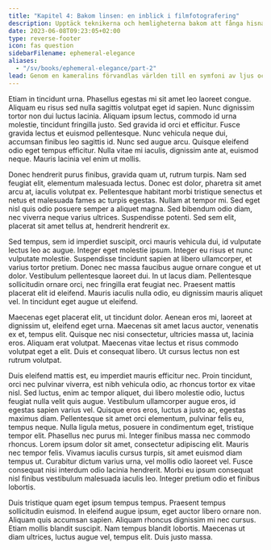 ```yaml
---
title: "Kapitel 4: Bakom linsen: en inblick i filmfotografering"
description: Upptäck teknikerna och hemligheterna bakom att fånga hisnande bilder genom filmlinsen.
date: 2023-06-08T09:23:05+02:00
type: reverse-footer
icon: fas question
sidebarFilename: ephemeral-elegance
aliases:
  - "/sv/books/ephemeral-elegance/part-2"
lead: Genom en kameralins förvandlas världen till en symfoni av ljus och skugga, som väver berättelser som fängslar själen. Följ med oss när vi avslöjar filmfotografiets hemligheter, där varje ram är ett mästerverk som väntar på att fångas, och var och en tar ett fönster in i fantasins gränslösa världar.
---
```

Etiam in tincidunt urna. Phasellus egestas mi sit amet leo laoreet congue. Aliquam eu risus sed nulla sagittis volutpat eget id sapien. Nunc dignissim tortor non dui luctus lacinia. Aliquam ipsum lectus, commodo id urna molestie, tincidunt fringilla justo. Sed gravida id orci et efficitur. Fusce gravida lectus et euismod pellentesque. Nunc vehicula neque dui, accumsan finibus leo sagittis id. Nunc sed augue arcu. Quisque eleifend odio eget tempus efficitur. Nulla vitae mi iaculis, dignissim ante at, euismod neque. Mauris lacinia vel enim ut mollis.

Donec hendrerit purus finibus, gravida quam ut, rutrum turpis. Nam sed feugiat elit, elementum malesuada lectus. Donec est dolor, pharetra sit amet arcu at, iaculis volutpat ex. Pellentesque habitant morbi tristique senectus et netus et malesuada fames ac turpis egestas. Nullam at tempor mi. Sed eget nisl quis odio posuere semper a aliquet magna. Sed bibendum odio diam, nec viverra neque varius ultrices. Suspendisse potenti. Sed sem elit, placerat sit amet tellus at, hendrerit hendrerit ex.

Sed tempus, sem id imperdiet suscipit, orci mauris vehicula dui, id vulputate lectus leo ac augue. Integer eget molestie ipsum. Integer eu risus et nunc vulputate molestie. Suspendisse tincidunt sapien at libero ullamcorper, et varius tortor pretium. Donec nec massa faucibus augue ornare congue et ut dolor. Vestibulum pellentesque laoreet dui. In ut lacus diam. Pellentesque sollicitudin ornare orci, nec fringilla erat feugiat nec. Praesent mattis placerat elit id eleifend. Mauris iaculis nulla odio, eu dignissim mauris aliquet vel. In tincidunt eget augue ut eleifend.

Maecenas eget placerat elit, ut tincidunt dolor. Aenean eros mi, laoreet at dignissim ut, eleifend eget urna. Maecenas sit amet lacus auctor, venenatis ex et, tempus elit. Quisque nec nisi consectetur, ultricies massa ut, lacinia eros. Aliquam erat volutpat. Maecenas vitae lectus et risus commodo volutpat eget a elit. Duis et consequat libero. Ut cursus lectus non est rutrum volutpat.

Duis eleifend mattis est, eu imperdiet mauris efficitur nec. Proin tincidunt, orci nec pulvinar viverra, est nibh vehicula odio, ac rhoncus tortor ex vitae nisl. Sed luctus, enim ac tempor aliquet, dui libero molestie odio, luctus feugiat nulla velit quis augue. Vestibulum ullamcorper augue eros, id egestas sapien varius vel. Quisque eros eros, luctus a justo ac, egestas maximus diam. Pellentesque sit amet orci elementum, pulvinar felis eu, tempus neque. Nulla ligula metus, posuere in condimentum eget, tristique tempor elit. Phasellus nec purus mi. Integer finibus massa nec commodo rhoncus. Lorem ipsum dolor sit amet, consectetur adipiscing elit. Mauris nec tempor felis. Vivamus iaculis cursus turpis, sit amet euismod diam tempus ut. Curabitur dictum varius urna, vel mollis odio laoreet vel. Fusce consequat nisi interdum odio lacinia hendrerit. Morbi eu ipsum consequat nisl finibus vestibulum malesuada iaculis leo. Integer pretium odio et finibus lobortis.

Duis tristique quam eget ipsum tempus tempus. Praesent tempus sollicitudin euismod. In eleifend augue ipsum, eget auctor libero ornare non. Aliquam quis accumsan sapien. Aliquam rhoncus dignissim mi nec cursus. Etiam mollis blandit suscipit. Nam tempus blandit lobortis. Maecenas ut diam ultrices, luctus augue vel, tempus elit. Duis justo massa.